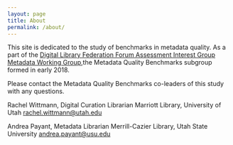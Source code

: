 ```yaml
---
layout: page
title: About
permalink: /about/
---
```


This site is dedicated to the study of benchmarks in metadata quality. As a part of the [Digital Library Federation Forum Assessment Interest Group Metadata Working Group](https://wiki.diglib.org/Assessment),the Metadata Quality Benchmarks subgroup formed in early 2018.  

Please contact the Metadata Quality Benchmarks co-leaders of this study with any questions.  

Rachel Wittmann, Digital Curation Librarian
Marriott Library, University of Utah
rachel.wittmann@utah.edu


Andrea Payant, Metadata Librarian
Merrill-Cazier Library, Utah State University
andrea.payant@usu.edu
